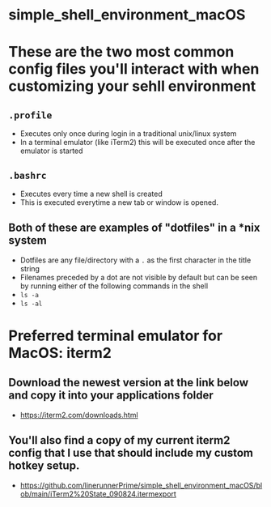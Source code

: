 # simple_shell_environment_macOS

# These are the two most common config files you'll interact with when customizing your sehll environment

## ``.profile``
- Executes only once during login in a traditional unix/linux system
- In a terminal emulator (like iTerm2) this will be executed once after the emulator is started

## ``.bashrc``
- Executes every time a new shell is created
- This is executed everytime a new tab or window is opened.

## Both of these are examples of "dotfiles" in a *nix system
- Dotfiles are any file/directory with a ``.`` as the first character in the title string
- Filenames preceded by a dot are not visible by default but can be seen by running either of the following commands in the shell
- ``ls -a``
- ``ls -al``

# Preferred terminal emulator for MacOS: iterm2
## Download the newest version at the link below and copy it into your applications folder 
- https://iterm2.com/downloads.html
## You'll also find a copy of my current iterm2 config that I use that should include my custom hotkey setup.
- <https://github.com/linerunnerPrime/simple_shell_environment_macOS/blob/main/iTerm2%20State_090824.itermexport>
